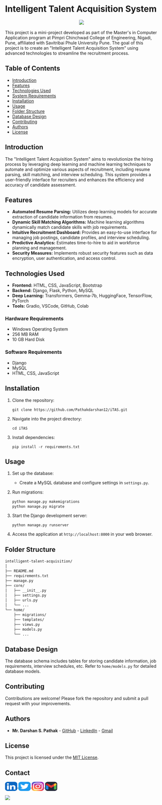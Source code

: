 
# Intelligent Talent Acquisition System

<p align="center">
   <img src="screenshots/itas.png">
</p>

This project is a mini-project developed as part of the Master's in Computer Application program at Pimpri Chinchwad College of Engineering, Nigadi, Pune, affiliated with Savitribai Phule University Pune. The goal of this project is to create an "Intelligent Talent Acquisition System" using advanced technologies to streamline the recruitment process.

## Table of Contents

- [Introduction](#introduction)
- [Features](#features)
- [Technologies Used](#technologies-used)
- [System Requirements](#system-requirements)
- [Installation](#installation)
- [Usage](#usage)
- [Folder Structure](#folder-structure)
- [Database Design](#database-design)
- [Contributing](#contributing)
- [Authors](#authors)
- [License](#license)

## Introduction

The "Intelligent Talent Acquisition System" aims to revolutionize the hiring process by leveraging deep learning and machine learning techniques to automate and optimize various aspects of recruitment, including resume parsing, skill matching, and interview scheduling. This system provides a user-friendly interface for recruiters and enhances the efficiency and accuracy of candidate assessment.

## Features

- **Automated Resume Parsing:** Utilizes deep learning models for accurate extraction of candidate information from resumes.
- **Dynamic Skill Matching Algorithms:** Machine learning algorithms dynamically match candidate skills with job requirements.
- **Intuitive Recruitment Dashboard:** Provides an easy-to-use interface for managing job postings, candidate profiles, and interview scheduling.
- **Predictive Analytics:** Estimates time-to-hire to aid in workforce planning and management.
- **Security Measures:** Implements robust security features such as data encryption, user authentication, and access control.

## Technologies Used

- **Frontend:** HTML, CSS, JavaScript, Bootstrap
- **Backend:** Django, Flask, Python, MySQL
- **Deep Learning:** Transformers, Gemma-7b, HuggingFace, TensorFlow, PyTorch
- **Tools:** Gradio, VSCode, GitHub, Colab

### Hardware Requirements

- Windows Operating System
- 256 MB RAM
- 10 GB Hard Disk

### Software Requirements

- Django
- MySQL
- HTML, CSS, JavaScript

## Installation

1. Clone the repository:
   ```
   git clone https://github.com/Pathakdarshan12/iTAS.git
   ```

2. Navigate into the project directory:
   ```
   cd iTAS
   ```

3. Install dependencies:
   ```
   pip install -r requirements.txt
   ```

## Usage

1. Set up the database:
   - Create a MySQL database and configure settings in `settings.py`.

2. Run migrations:
   ```
   python manage.py makemigrations
   python manage.py migrate
   ```

3. Start the Django development server:
   ```
   python manage.py runserver
   ```

4. Access the application at `http://localhost:8000` in your web browser.

## Folder Structure

```
intelligent-talent-acquisition/
│
├── README.md
├── requirements.txt
├── manage.py
├── core/
│   ├── __init__.py
│   ├── settings.py
│   ├── urls.py
│   └── ...
└── home/
    ├── migrations/
    ├── templates/
    ├── views.py
    ├── models.py
    └── ...
```

## Database Design

The database schema includes tables for storing candidate information, job requirements, interview schedules, etc. Refer to `home/models.py` for detailed database models.

## Contributing

Contributions are welcome! Please fork the repository and submit a pull request with your improvements.

## Authors

- **Mr. Darshan S. Pathak** - [GitHub](https://github.com/Pathakdarshan12)
                            - [LinkedIn](https://www.linkedin.com/in/pathakdarshan12/)
                            - [Gmail](mailto:pathakdarshan@gmail.com)


## License

This project is licensed under the [MIT License](https://opensource.org/licenses/MIT).


## Contact
<p align="left">
<a href="https://www.linkedin.com/in/pathakdarshan12/" target="blank">
    <img align="center" src="https://github.com/tandpfun/skill-icons/blob/main/icons/LinkedIn.svg" alt="linkedin" height="30" width="40" />
</a>
<a href="https://x.com/_Pathak_Darshan" target="blank">
    <img align="center" src="https://github.com/tandpfun/skill-icons/blob/main/icons/Twitter.svg" alt="twitter" height="30" width="40" />
</a>
<a href="https://www.instagram.com/pathakdarshan12/" target="blank">
    <img align="center" src="https://github.com/tandpfun/skill-icons/blob/main/icons/Instagram.svg" alt="instagram" height="30" width="40" />
</a>
<a href="mailto:pathakdarshan12@gmail.com" target="blank">
    <img align="center" src="https://github.com/tandpfun/skill-icons/blob/main/icons/Gmail-Dark.svg" alt="gmail" height="30" width="40" />
</a>
</p>

![](https://komarev.com/ghpvc/?username=Pathakdarshan12&style=plastic)
